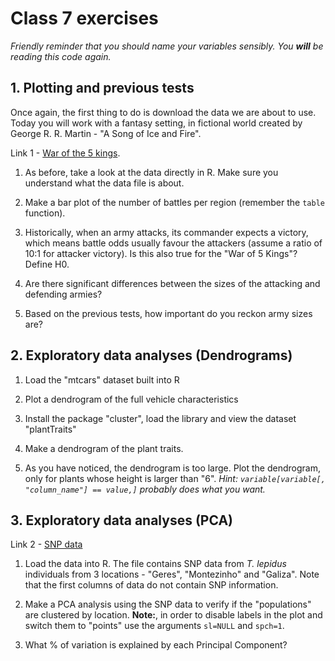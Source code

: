 # Class 7 exercises

*Friendly reminder that you should name your variables sensibly. You **will** be reading this code again.*

## 1. Plotting and previous tests

Once again, the first thing to do is download the data we are about to use. Today you will work with a fantasy setting, in fictional world created by George R. R. Martin - "A Song of Ice and Fire".

Link 1 - [War of the 5 kings](https://raw.githubusercontent.com/chrisalbon/war_of_the_five_kings_dataset/master/5kings_battles_v1.csv).

1. As before, take a look at the data directly in R. Make sure you understand what the data file is about.

2. Make a bar plot of the number of battles per region (remember the `table` function).

3. Historically, when an army attacks, its commander expects a victory, which means battle odds usually favour the attackers (assume a ratio of 10:1 for attacker victory). Is this also true for the "War of 5 Kings"? Define H0.

4. Are there significant differences between the sizes of the attacking and defending armies?

5. Based on the previous tests, how important do you reckon army sizes are?


## 2. Exploratory data analyses (Dendrograms)

1. Load the "mtcars" dataset built into R

2. Plot a dendrogram of the full vehicle characteristics

3. Install the package "cluster", load the library and view the dataset "plantTraits"

4. Make a dendrogram of the plant traits.

5. As you have noticed, the dendrogram is too large. Plot the dendrogram, only for plants whose height is larger than "6".
*Hint: `variable[variable[, "column_name"] == value,]` probably does what you want.* 

## 3. Exploratory data analyses (PCA)

Link 2 - [SNP data](https://gitlab.com/StuntsPT/bp2021/raw/master/docs/classes/exercises/TLE.str)

1. Load the data into R. The file contains SNP data from *T. lepidus* individuals from 3 locations - "Geres", "Montezinho" and "Galiza". Note that the first columns of data do not contain SNP information. 

2. Make a PCA analysis using the SNP data to verify if the "populations" are clustered by location. **Note:**, in order to disable labels in the plot and switch them to "points" use the arguments `sl=NULL` and `spch=1`.

3. What % of variation is explained by each Principal Component?
